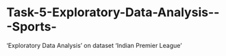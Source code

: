 # Task-5-Exploratory-Data-Analysis---Sports-
 ‘Exploratory Data Analysis’ on dataset  ‘Indian Premier League’ 
